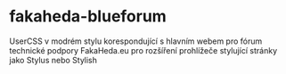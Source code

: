 # fakaheda-blueforum
UserCSS v modrém stylu korespondující s hlavním webem pro fórum technické podpory FakaHeda.eu pro rozšíření prohlížeče stylující stránky jako Stylus nebo Stylish 
